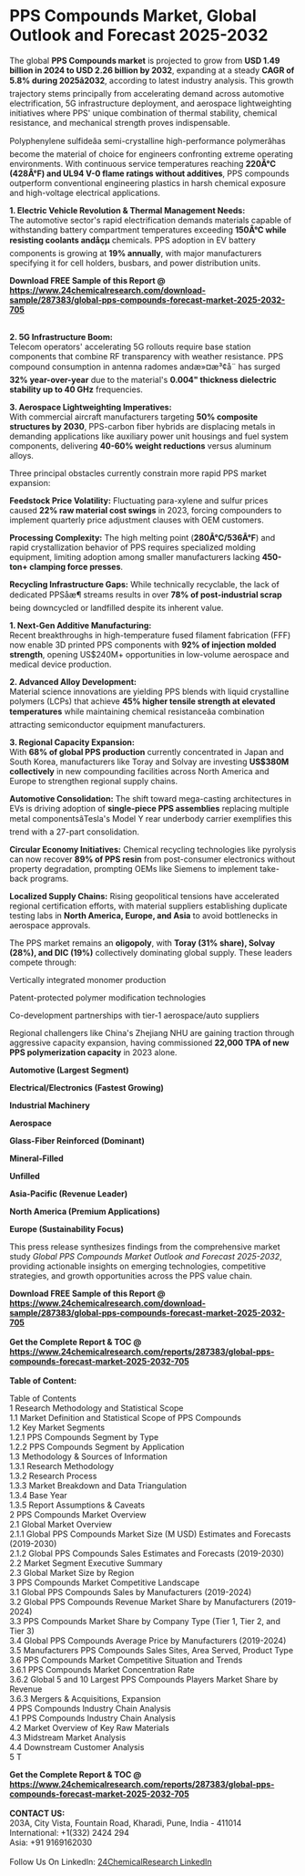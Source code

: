 <h1>PPS Compounds Market, Global Outlook and Forecast 2025-2032</h1><p>The global <strong>PPS Compounds market</strong> is projected to grow from <strong>USD 1.49 billion in 2024 to USD 2.26 billion by 2032</strong>, expanding at a steady <strong>CAGR of 5.8% during 2025â2032</strong>, according to latest industry analysis. This growth trajectory stems principally from accelerating demand across automotive electrification, 5G infrastructure deployment, and aerospace lightweighting initiatives where PPS' unique combination of thermal stability, chemical resistance, and mechanical strength proves indispensable.</p><p>Polyphenylene sulfideâa semi-crystalline high-performance polymerâhas become the material of choice for engineers confronting extreme operating environments. With continuous service temperatures reaching <strong>220Â°C (428Â°F) and UL94 V-0 flame ratings without additives</strong>, PPS compounds outperform conventional engineering plastics in harsh chemical exposure and high-voltage electrical applications.</p><p><strong>1. Electric Vehicle Revolution &amp; Thermal Management Needs:</strong><br>
The automotive sector's rapid electrification demands materials capable of withstanding battery compartment temperatures exceeding <strong>150Â°C while resisting coolants andåçµ</strong> chemicals. PPS adoption in EV battery components is growing at <strong>19% annually</strong>, with major manufacturers specifying it for cell holders, busbars, and power distribution units.</p><div><b>Download FREE Sample of this Report @ 
            <a href="https://www.24chemicalresearch.com/download-sample/287383/global-pps-compounds-forecast-market-2025-2032-705">
            https://www.24chemicalresearch.com/download-sample/287383/global-pps-compounds-forecast-market-2025-2032-705</a></b></div><br><p><strong>2. 5G Infrastructure Boom:</strong><br>
Telecom operators' accelerating 5G rollouts require base station components that combine RF transparency with weather resistance. PPS compound consumption in antenna radomes andæ»¤æ³¢å¨ has surged <strong>32% year-over-year</strong> due to the material's <strong>0.004" thickness dielectric stability up to 40 GHz</strong> frequencies.</p><p><strong>3. Aerospace Lightweighting Imperatives:</strong><br>
With commercial aircraft manufacturers targeting <strong>50% composite structures by 2030</strong>, PPS-carbon fiber hybrids are displacing metals in demanding applications like auxiliary power unit housings and fuel system components, delivering <strong>40-60% weight reductions</strong> versus aluminum alloys.</p><p>Three principal obstacles currently constrain more rapid PPS market expansion:</p><p><strong>Feedstock Price Volatility:</strong> Fluctuating para-xylene and sulfur prices caused <strong>22% raw material cost swings</strong> in 2023, forcing compounders to implement quarterly price adjustment clauses with OEM customers.</p><p><strong>Processing Complexity:</strong> The high melting point (<strong>280Â°C/536Â°F</strong>) and rapid crystallization behavior of PPS requires specialized molding equipment, limiting adoption among smaller manufacturers lacking <strong>450-ton+ clamping force presses</strong>.</p><p><strong>Recycling Infrastructure Gaps:</strong> While technically recyclable, the lack of dedicated PPSåæ¶ streams results in over <strong>78% of post-industrial scrap</strong> being downcycled or landfilled despite its inherent value.</p><p><strong>1. Next-Gen Additive Manufacturing:</strong><br>
Recent breakthroughs in high-temperature fused filament fabrication (FFF) now enable 3D printed PPS components with <strong>92% of injection molded strength</strong>, opening US$240M+ opportunities in low-volume aerospace and medical device production.</p><p><strong>2. Advanced Alloy Development:</strong><br>
Material science innovations are yielding PPS blends with liquid crystalline polymers (LCPs) that achieve <strong>45% higher tensile strength at elevated temperatures</strong> while maintaining chemical resistanceâa combination attracting semiconductor equipment manufacturers.</p><p><strong>3. Regional Capacity Expansion:</strong><br>
With <strong>68% of global PPS production</strong> currently concentrated in Japan and South Korea, manufacturers like Toray and Solvay are investing <strong>US$380M collectively</strong> in new compounding facilities across North America and Europe to strengthen regional supply chains.</p><p><strong>Automotive Consolidation:</strong> The shift toward mega-casting architectures in EVs is driving adoption of <strong>single-piece PPS assemblies</strong> replacing multiple metal componentsâTesla's Model Y rear underbody carrier exemplifies this trend with a 27-part consolidation.</p><p><strong>Circular Economy Initiatives:</strong> Chemical recycling technologies like pyrolysis can now recover <strong>89% of PPS resin</strong> from post-consumer electronics without property degradation, prompting OEMs like Siemens to implement take-back programs.</p><p><strong>Localized Supply Chains:</strong> Rising geopolitical tensions have accelerated regional certification efforts, with material suppliers establishing duplicate testing labs in <strong>North America, Europe, and Asia</strong> to avoid bottlenecks in aerospace approvals.</p><p>The PPS market remains an <strong>oligopoly</strong>, with <strong>Toray (31% share), Solvay (28%), and DIC (19%)</strong> collectively dominating global supply. These leaders compete through:</p><p>Vertically integrated monomer production</p><p>Patent-protected polymer modification technologies</p><p>Co-development partnerships with tier-1 aerospace/auto suppliers</p><p>Regional challengers like China's Zhejiang NHU are gaining traction through aggressive capacity expansion, having commissioned <strong>22,000 TPA of new PPS polymerization capacity</strong> in 2023 alone.</p><p><strong>Automotive (Largest Segment)</strong></p><p><strong>Electrical/Electronics (Fastest Growing)</strong></p><p><strong>Industrial Machinery</strong></p><p><strong>Aerospace</strong></p><p><strong>Glass-Fiber Reinforced (Dominant)</strong></p><p><strong>Mineral-Filled</strong></p><p><strong>Unfilled</strong></p><p><strong>Asia-Pacific (Revenue Leader)</strong></p><p><strong>North America (Premium Applications)</strong></p><p><strong>Europe (Sustainability Focus)</strong></p><p>This press release synthesizes findings from the comprehensive market study <em>Global PPS Compounds Market Outlook and Forecast 2025-2032</em>, providing actionable insights on emerging technologies, competitive strategies, and growth opportunities across the PPS value chain.</p><div><b>Download FREE Sample of this Report @ 
            <a href="https://www.24chemicalresearch.com/download-sample/287383/global-pps-compounds-forecast-market-2025-2032-705">
            https://www.24chemicalresearch.com/download-sample/287383/global-pps-compounds-forecast-market-2025-2032-705</a></b></div><br><div><b>Get the Complete Report & TOC @ 
            <a href="https://www.24chemicalresearch.com/reports/287383/global-pps-compounds-forecast-market-2025-2032-705">
            https://www.24chemicalresearch.com/reports/287383/global-pps-compounds-forecast-market-2025-2032-705</a></b></div><br>
            <b>Table of Content:</b><p>Table of Contents<br />
1 Research Methodology and Statistical Scope<br />
1.1 Market Definition and Statistical Scope of PPS Compounds<br />
1.2 Key Market Segments<br />
1.2.1 PPS Compounds Segment by Type<br />
1.2.2 PPS Compounds Segment by Application<br />
1.3 Methodology & Sources of Information<br />
1.3.1 Research Methodology<br />
1.3.2 Research Process<br />
1.3.3 Market Breakdown and Data Triangulation<br />
1.3.4 Base Year<br />
1.3.5 Report Assumptions & Caveats<br />
2 PPS Compounds Market Overview<br />
2.1 Global Market Overview<br />
2.1.1 Global PPS Compounds Market Size (M USD) Estimates and Forecasts (2019-2030)<br />
2.1.2 Global PPS Compounds Sales Estimates and Forecasts (2019-2030)<br />
2.2 Market Segment Executive Summary<br />
2.3 Global Market Size by Region<br />
3 PPS Compounds Market Competitive Landscape<br />
3.1 Global PPS Compounds Sales by Manufacturers (2019-2024)<br />
3.2 Global PPS Compounds Revenue Market Share by Manufacturers (2019-2024)<br />
3.3 PPS Compounds Market Share by Company Type (Tier 1, Tier 2, and Tier 3)<br />
3.4 Global PPS Compounds Average Price by Manufacturers (2019-2024)<br />
3.5 Manufacturers PPS Compounds Sales Sites, Area Served, Product Type<br />
3.6 PPS Compounds Market Competitive Situation and Trends<br />
3.6.1 PPS Compounds Market Concentration Rate<br />
3.6.2 Global 5 and 10 Largest PPS Compounds Players Market Share by Revenue<br />
3.6.3 Mergers & Acquisitions, Expansion<br />
4 PPS Compounds Industry Chain Analysis<br />
4.1 PPS Compounds Industry Chain Analysis<br />
4.2 Market Overview of Key Raw Materials<br />
4.3 Midstream Market Analysis<br />
4.4 Downstream Customer Analysis<br />
5 T</p><div><b>Get the Complete Report & TOC @ 
            <a href="https://www.24chemicalresearch.com/reports/287383/global-pps-compounds-forecast-market-2025-2032-705">
            https://www.24chemicalresearch.com/reports/287383/global-pps-compounds-forecast-market-2025-2032-705</a></b></div><br><b>CONTACT US:</b><br>
            203A, City Vista, Fountain Road, Kharadi, Pune, India - 411014<br>
            International: +1(332) 2424 294<br>
            Asia: +91 9169162030 <br><br>
            Follow Us On LinkedIn: <a href="https://www.linkedin.com/company/24chemicalresearch/">24ChemicalResearch LinkedIn</a>